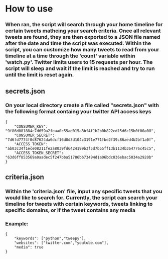 # How to use

### When ran, the script will search through your home timeline for certain tweets mathcing your search criteria. Once all relevant tweets are found, they are then exported to a JSON file named after the date and time the script was executed. Within the script, you can customize how many tweets to read from your timeline at a time through the 'count' variable within 'watch.py'. Twitter limits users to 15 requests per hour. The script will sleep and wait if the limit is reached and try to run until the limit is reset again.

## secrets.json

### On your local directory create a file called "secrets.json" with the following format containg your twitter API access keys

```shell
{
    "CONSUMER_KEY": "9f86d081884c7d659a2feaa0c55ad015a3bf4f1b2b0b822cd15d6c15b0f00a08",
    "CONSUMER_SECRET": "7d6fd7774f0d87624da6dcf16d0d3d104c3191e771fbe2f39c86aed4b2bf1a0f",
    "ACCESS_TOKEN": "ab03c34f1ece08211fe2a8039fd6424199b3f5d7b55ff13b1134b364776c45c5",
    "ACCESS_TOKEN_SECRET": "63d6ff853569a0aadec5f247bba51786bb73494d1a06bdc036ebac5034a2920b"
}
```

## criteria.json

### Within the 'criteria.json' file, input any specific tweets that you would like to search for. Currently, the script can search your timeline for tweets with certain keywords, tweets linking to specific domains, or if the tweet contains any media

### Example:
```shell
{
    "keywords": ["python","tweepy"],
    "websites": ["twitter.com","youtube.com"],
    "media": true
}
```

